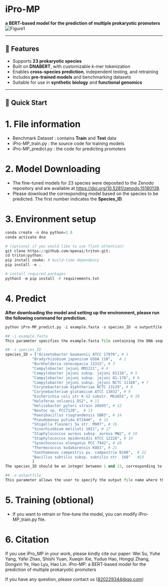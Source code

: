 # iPro-MP
**a BERT-based model for the prediction of multiple prokaryotic promoters**
![Figure1](https://github.com/user-attachments/assets/e8639c49-1822-472a-bf98-3f954216cba2)


---

## 🌟 Features

- Supports **23 prokaryotic species**
- Built on **DNABERT**, with customizable k-mer tokenization
- Enables **cross-species prediction**, independent testing, and retraining
- Includes **pre-trained models** and benchmarking datasets
- Suitable for use in **synthetic biology** and **functional genomics**

---

## 🚀 Quick Start
# 1. File information
- Benchmark Dataset : contains **Train** and **Test** data
- iPro-MP_train.py : the source code for training models
- iPro-MP_predict.py : the code for predicting promoters

# 2. Model Downloading
- The fine-tuned models for 23 species were deposited to the Zenodo repository and are available at https://doi.org/10.5281/zenodo.15180138.
- Please download the corresponding model based on the species to be predicted. The first number indicates the **Species_ID**.

# 3. Environment setup
```python
conda create -n dna python=3.8
conda activate dna

# (optional if you would like to use flash attention)
git clone https://github.com/openai/triton.git;
cd triton/python;
pip install cmake; # build-time dependency
pip install -e .

# install required packages
python3 -m pip install -r requirements.txt
```
# 4. Predict
**After downloading the model and setting up the environment, please run the following command for prediction.**
```python
python iPro-MP_predict.py -i example.fasta -s species_ID -o outputfile

## -i example.fasta
This parameter specifies the example.fasta file containing the DNA sequences that you want to predict. The file should be in FASTA format.

## -s species_ID
species_ID = ["Acinetobacter baumannii ATCC 17978", # 1
            "Bradyrhizobium japonicum USDA 110",   # 2
            "Burkholderia cenocepacia J2315", # 3
            "Campylobacter jejuni RM1221", # 4
            "Campylobacter jejuni subsp. jejuni 81116", # 5
            "Campylobacter jejuni subsp. jejuni 81-176", # 6
            "Campylobacter jejuni subsp. jejuni NCTC 11168", # 7
            "Corynebacterium diphtheriae NCTC 13129", # 8
            "Corynebacterium glutamicum ATCC 13032", # 9
            "Escherichia coli str K-12 substr. MG1655", # 10
            "Haloferax volcanii DS2", # 11
            "Helicobacter pylori strain 26695", # 12
            "Nostoc sp. PCC7120",  # 13
            "Paenibacillus riograndensis SBR5", # 14
            "Pseudomonas putida KT2440",  # 15
            "Shigella flexneri 5a str. M90T", # 16
            "Sinorhizobium meliloti 1021", # 17
            "Staphylococcus aureus subsp. aureus MW2", # 18
            "Staphylococcus epidermidis ATCC 12228", # 19
            "Synechococcus elongatus PCC 7942", # 20
            "Thermococcus kodakarensis KOD1", # 21
            "Xanthomonas campestris pv. campestrie B100",  # 22
            "Bacillus subtilis subsp. subtilis str. 168"   #23
            ]
The species_ID should be an integer between 1 and 23, corresponding to one of the 23 species in the above list.

## -o outputfile
This parameter allows the user to specify the output file name where the prediction results will be saved in ./Predict_Results (.csv format). 
```

# 5. Training (obtional)
- If you want to retrain or fine-tune the model, you can modify iPro-MP_train.py file.

# 6. Citation
If you use iPro_MP in your work, please kindly cite our paper:
Wei Su, Yuhe Yang, Yafei Zhao, Shishi Yuan, Xueqin Xie, Yuduo Hao, Hongqi Zhang, Dongxin Ye, Hao Lyu, Hao Lin. iPro-MP: a BERT-based model for the prediction of multiple prokaryotic promoters

If you have any question, please contact us (<820229344@qq.com>)


